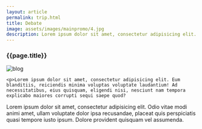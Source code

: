 ```yaml
---
layout: article
permalink: trip.html
title: Debate
image: assets/images/mainpromo/4.jpg
description: Lorem ipsum dolor sit amet, consectetur adipisicing elit. Ducimus fugiat est, laboriosam repellendus perspiciatis cumque aut nisi libero min
---
```


<div class="">
	<h3>{{page.title}}</h3>
	<img src="{{page.image}}" alt="blog">

	<p>Lorem ipsum dolor sit amet, consectetur adipisicing elit. Eum blanditiis, reiciendis minima voluptas voluptate laudantium! Ad necessitatibus, eius quisquam, eligendi nisi, nesciunt nam tempora explicabo maiores corrupti sequi saepe quod?
   </p>

   <p>
	Lorem ipsum dolor sit amet, consectetur adipisicing elit. Odio vitae modi animi amet, ullam voluptate dolor ipsa recusandae, placeat quis perspiciatis quasi tempore iusto ipsum. Dolore provident quisquam vel assumenda.
	</p>
	
</div>